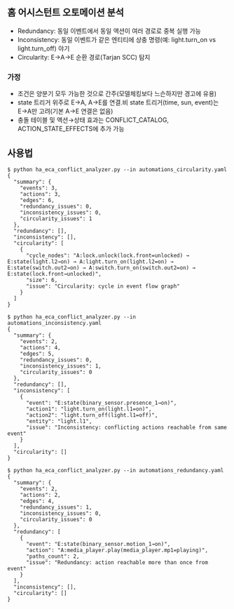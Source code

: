 ## 홈 어시스턴트 오토메이션 분석
 - Redundancy: 동일 이벤트에서 동일 액션이 여러 경로로 중복 실행 가능
 - Inconsistency: 동일 이벤트가 같은 엔티티에 상충 명령(예: light.turn_on vs light.turn_off) 야기
 - Circularity: E→A→E 순환 경로(Tarjan SCC) 탐지

### 가정
- 조건은 양분기 모두 가능한 것으로 간주(모델체킹보다 느슨하지만 경고에 유용)
- state 트리거 위주로 E→A, A→E를 연결.비 state 트리거(time, sun, event)는 E→A만 고려(기본 A→E 연결은 없음)
- 충돌 테이블 및 액션→상태 효과는 CONFLICT_CATALOG, ACTION_STATE_EFFECTS에 추가 가능

## 사용법

```
$ python ha_eca_conflict_analyzer.py --in automations_circularity.yaml
{
  "summary": {
    "events": 3,
    "actions": 3,
    "edges": 6,
    "redundancy_issues": 0,
    "inconsistency_issues": 0,
    "circularity_issues": 1
  },
  "redundancy": [],
  "inconsistency": [],
  "circularity": [
    {
      "cycle_nodes": "A:lock.unlock(lock.front=unlocked) → E:state(light.l2→on) → A:light.turn_on(light.l2=on) → E:state(switch.out2→on) → A:switch.turn_on(switch.out2=on) → E:state(lock.front→unlocked)",
      "size": 6,
      "issue": "Circularity: cycle in event flow graph"
    }
  ]
}

$ python ha_eca_conflict_analyzer.py --in automations_inconsistency.yaml
{
  "summary": {
    "events": 2,
    "actions": 4,
    "edges": 5,
    "redundancy_issues": 0,
    "inconsistency_issues": 1,
    "circularity_issues": 0
  },
  "redundancy": [],
  "inconsistency": [
    {
      "event": "E:state(binary_sensor.presence_1→on)",
      "action1": "light.turn_on(light.l1=on)",
      "action2": "light.turn_off(light.l1=off)",
      "entity": "light.l1",
      "issue": "Inconsistency: conflicting actions reachable from same event"
    }
  ],
  "circularity": []
}

$ python ha_eca_conflict_analyzer.py --in automations_redundancy.yaml
{
  "summary": {
    "events": 2,
    "actions": 2,
    "edges": 4,
    "redundancy_issues": 1,
    "inconsistency_issues": 0,
    "circularity_issues": 0
  },
  "redundancy": [
    {
      "event": "E:state(binary_sensor.motion_1→on)",
      "action": "A:media_player.play(media_player.mp1=playing)",
      "paths_count": 2,
      "issue": "Redundancy: action reachable more than once from event"
    }
  ],
  "inconsistency": [],
  "circularity": []
}
```